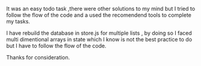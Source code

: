 It was an easy todo task ,there were other solutions to my mind but I tried to follow the flow of the code and a used the recomendend tools to complete my tasks.


I have rebuild the database in store.js for multiple lists , by doing so I faced multi dimentional arrays in state which I know is not the best practice to do but I have to follow the flow of the code.


Thanks for consideration. 
